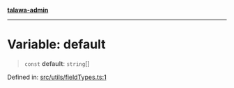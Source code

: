 [**talawa-admin**](../../../README.md)

***

# Variable: default

> `const` **default**: `string`[]

Defined in: [src/utils/fieldTypes.ts:1](https://github.com/MayankJha014/talawa-admin/blob/0dd35cc200a4ed7562fa81ab87ec9b2a6facd18b/src/utils/fieldTypes.ts#L1)

